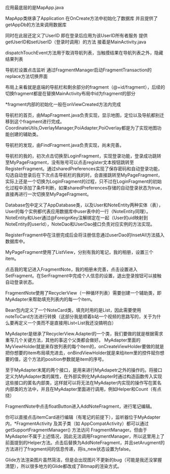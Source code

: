 应用最底层的是MapApp.java 

MapApp类继承了Application 在OnCreate方法中初始化了数据库 并且提供了getAppDb的方法来调用数据库

同时在此层还定义了UserID 即在登录后应用为该UserID所有者服务 提供getUserID和setUserID（登录时调用）的方法
接着是MainActivity.java

dispatchTouchEvent方法用于取消导航列表，当触摸结果在导航列表之外，隐藏结果列表

导航栏设置点击监听 通过FragmentManager启动FragmentTransaction的replace方法切换界面

布局上来看就是底端的导航栏和剩余部分的fragment（@+id/fragment），后续的切换fragment都是在替换MainActivity布局中id为fragment的部分

*fragment内部的初始化一般在onViewCreated方法内完成

导航栏的首页，由MapFragment.java负责实现，显示地图，定位以及导航都别迁移到这个fragment进行完成。
CoordinateUtils,OverlayManager,PoiAdapter,PoiOverlay都是为了实现地图功能创建的辅助类。

导航栏的发现，由FindFragment.java负责实现，尚未完善。

导航栏的我的，初次点击切换至LoginFragment，实现登录功能，登录成功跳转至MyPageFragment，没有账号可以点击register文本按钮跳转至RegisterFragment。通过sharedPreferences实现了保存密码和自动登录功能，勾选自动登录后在下次点击导航栏的我的时，会直接跳转至MyPageFragment，实际上还是一个切换为LoginFragment的过程，只不过在LoginFragment的初始化过程中添加了条件判断，如果sharedPreferences存储的自动登录状态为true，直接再进行一次切换至MyPageFragment。

Database包中定义了AppDatabase类，以及User和NoteEntity两种实体（表），User的每个实例都代表应用数据库中user表中的一行（NoteEntity同理）。NoteEntity和User通过@ForeignKey注解绑定在一起（User的uid映射到NoteEntity的userId），NoteDao和UserDao接口负责对应实例的方法实现。

RegisterFragment中在注册完成后会将注册信息通过userDao的InsetAll方法插入数据库中。

MyPageFragment使用了ListView，分别有我的笔记，我的相册，设置三个item。

点击我的笔记进入FragmentNote，我的相册未完善，点击设置进入SetFragment。在SerFragment中完成个人信息的设置，退出登录按钮可以接触自动登录状态。

FragmentNote使用了RecyclerView（一种循环列表）需要创建一个辅助类，即MyAdapter来帮助填充列表内的每一个item。

Bean包内定义了一个NoteCard类，填充时用的是List<NoteCard>，因此需要使用noteToCard方法进行转换（这部分我是顺着b站一个视频的思路写的，关于为什么要再定义一个类而不是直接用List<List<NoteEntity>我还没搞明白）

MyAdapter是继承了RecyclerView.Adapter的一个类，我们要做的就是根据需求重写几个关键方法，其他的事这个父类都会做好。
MyAdapter里面的MyViewHolder就是来存放列表的每个item的，onCreateViewHolder要做的就是把你想要的item布局填充进去，onBindViewHolder就是来给item里的控件赋你想要的值，这个方法的position参数就是item的序号。

至于MyAdapter末尾的两个接口，是用来进行MyAdapetr之外的操作的。将接口定义为MyAdapter类的属性，在外部实例化MyAdapter时通过构造函数传入实现这些接口的匿名内部类，这样就可以将无法在MyAdapter内实现的操作写在匿名内部类的方法中，并且在MyAdapter里面进行调用，例如Helper和Count（有点绕）

FragmentNote中点击floatButton进入AddNoteFragment，进行笔记编辑。

你可以直接点击itemCard进行编辑（有笔记的前提下），监听器位于MyAdapter内，*FragmentActivity 及其子类（如 AppCompatActivity）都可以通过 getSupportFragmentManager() 方法访问 FragmentManager。但由于MyAdapter不属于上述情况，因此无法调用FragmentManager，所以这里用上了前面提到的Helper方法。点击后替换为AddNoteFragment，并且setArugment的方法进行了fragment间的信息传递，将is_new状态设置为false。

Glide方法渲染图片虽然简洁，但是会出现图片不更新的bug（可能是我还没掌握清楚），所以很多地方的Glide都改成了Bitmap的渲染方式。






